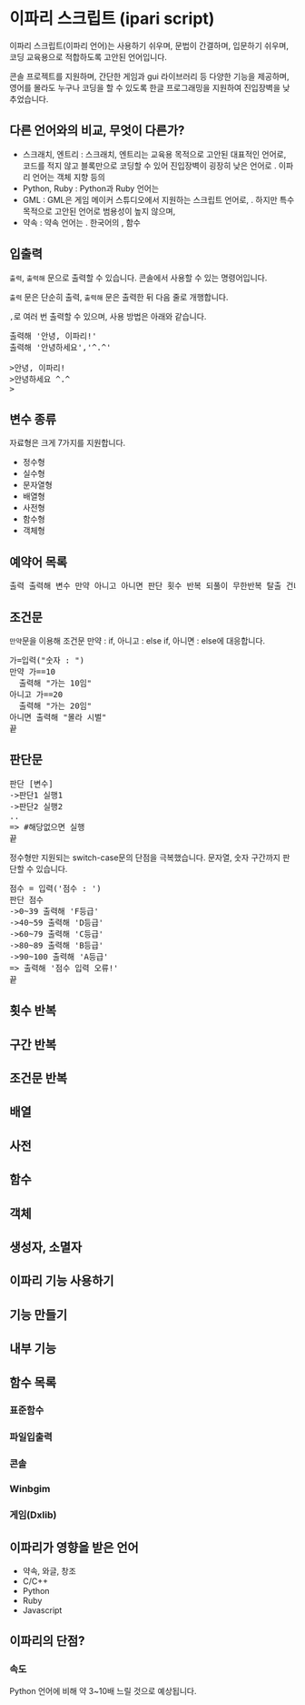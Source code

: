 # 이파리 스크립트 (ipari script)

이파리 스크립트(이파리 언어)는 사용하기 쉬우며, 문법이 간결하며, 입문하기 쉬우며, 코딩 교육용으로 적합하도록 고안된 언어입니다. 

콘솔 프로젝트를 지원하며, 간단한 게임과 gui 라이브러리 등 다양한 기능을 제공하며, 영어를 몰라도 누구나 코딩을 할 수 있도록 한글 프로그래밍을 지원하여 진입장벽을 낮추었습니다. 

## 다른 언어와의 비교, 무엇이 다른가?

* 스크래치, 엔트리 : 스크래치, 엔트리는 교육용 목적으로 고안된 대표적인 언어로, 코드를 적지 않고 블록만으로 코딩할 수 있어 진입장벽이 굉장히 낮은 언어로 . 이파리 언어는 객체 지향 등의 
* Python, Ruby : Python과 Ruby 언어는 
* GML : GML은 게임 메이커 스튜디오에서 지원하는 스크립트 언어로,  . 하지만 특수 목적으로 고안된 언어로 범용성이 높지 않으며, 
* 약속 : 약속 언어는 . 한국어의 , 함수

## 입출력
`출력`, `출력해` 문으로 출력할 수 있습니다. 콘솔에서 사용할 수 있는 명령어입니다.

`출력` 문은 단순히 출력, `출력해` 문은 출력한 뒤 다음 줄로 개행합니다. 

`,`로 여러 번 출력할 수 있으며, 사용 방법은 아래와 같습니다.
<pre>
출력해 '안녕, 이파리!'
출력해 '안녕하세요','^.^'

>안녕, 이파리!
>안녕하세요 ^.^
>
</pre>

## 변수 종류
자료형은 크게 7가지를 지원합니다.
* 정수형
* 실수형
* 문자열형
* 배열형
* 사전형
* 함수형
* 객체형

## 예약어 목록
<pre>
출력 출력해 변수 만약 아니고 아니면 판단 횟수 반복 되풀이 무한반복 탈출 건너뛰기 함수 반환 객체 생성 소멸 끝 새로운 기능 사용하기
</pre>

## 조건문
`만약`문을 이용해 조건문
만약 : if, 아니고 : else if, 아니면 : else에 대응합니다.
<pre>
가=입력("숫자 : ")
만약 가==10
  출력해 "가는 10임"
아니고 가==20
  출력해 "가는 20임"
아니면 출력해 "몰라 시벌"
끝
</pre>
## 판단문
<pre>
판단 [변수]
->판단1 실행1
->판단2 실행2
..
=> #해당없으면 실행
끝
</pre>

정수형만 지원되는 switch-case문의 단점을 극복했습니다.
문자열, 숫자 구간까지 판단할 수 있습니다.

<pre>
점수 = 입력('점수 : ')
판단 점수
->0~39 출력해 'F등급'
->40~59 출력해 'D등급'
->60~79 출력해 'C등급'
->80~89 출력해 'B등급'
->90~100 출력해 'A등급'
=> 출력해 '점수 입력 오류!'
끝
</pre>

## 횟수 반복
## 구간 반복
## 조건문 반복
## 배열
## 사전
## 함수
## 객체
## 생성자, 소멸자
## 이파리 기능 사용하기
## 기능 만들기
## 내부 기능

## 함수 목록
### 표준함수
### 파일입출력
### 콘솔
### Winbgim
### 게임(Dxlib)
## 이파리가 영향을 받은 언어
* 약속, 와글, 창조
* C/C++
* Python
* Ruby
* Javascript
## 이파리의 단점?
### 속도
Python 언어에 비해 약 3~10배 느릴 것으로 예상됩니다.
